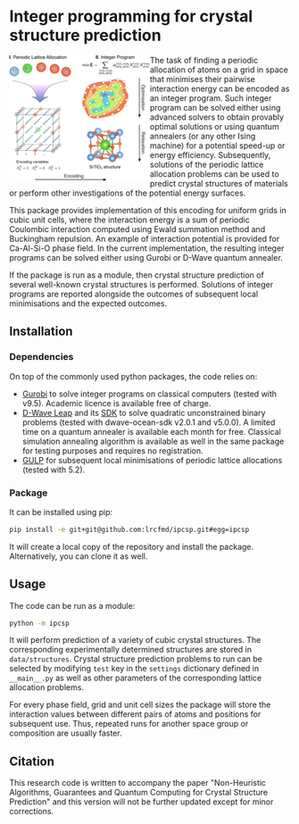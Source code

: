 # Integer programming for crystal structure prediction

<img align="left" src="fig.png"  width="50%" alt="ipcsp graphic">

The task of finding a periodic allocation of atoms on a grid in space that minimises
their pairwise interaction energy can be encoded as an integer program. Such integer program
can be solved either using advanced solvers to obtain provably optimal solutions or 
using quantum annealers (or any other Ising machine) for a potential speed-up or
energy efficiency. Subsequently, solutions of the periodic lattice allocation 
problems can be used to predict crystal structures of materials or perform other 
investigations of the potential energy surfaces.

This package provides implementation of this encoding for uniform grids in
cubic unit cells, where the interaction energy is a sum of periodic Coulombic 
interaction computed using Ewald summation method and Buckingham repulsion. 
An example of interaction potential is provided for Ca-Al-Si-O phase field.
In the current implementation, the resulting integer programs can be solved 
either using Gurobi or D-Wave quantum annealer.

If the package is run as a module, then crystal structure prediction of several well-known 
crystal structures is performed. Solutions of integer programs are reported alongside
the outcomes of subsequent local minimisations and the expected outcomes.


## Installation

### Dependencies

On top of the commonly used python packages, the code relies on:

* [Gurobi][gurobi] to solve integer programs on classical computers (tested with v9.5). Academic licence is available free of charge.
* [D-Wave Leap][leap] and its [SDK][dwave-sdk] to solve quadratic unconstrained binary problems (tested with dwave-ocean-sdk v2.0.1 and v5.0.0). A limited time on a quantum annealer is available each month for free. Classical simulation annealing algorithm is available as well in the same package for testing purposes and requires no registration.  
* [GULP][gulp] for subsequent local minimisations of periodic lattice allocations (tested with 5.2).

[gurobi]: https://www.gurobi.com/
[gulp]: http://gulp.curtin.edu.au/gulp/
[leap]: https://cloud.dwavesys.com/leap/
[dwave-sdk]: https://docs.ocean.dwavesys.com/en/stable/

### Package

It can be installed using pip:
```bash
pip install -e git+git@github.com:lrcfmd/ipcsp.git#egg=ipcsp
```

It will create a local copy of the repository and install the package.
Alternatively, you can clone it as well.

## Usage

The code can be run as a module:

```bash
python -m ipcsp
```

It will perform prediction of a variety of cubic crystal structures. 
The corresponding experimentally determined structures are stored in
`data/structures`. Crystal structure prediction problems to run can be
selected by modifying `test` key in the `settings` dictionary 
defined in `__main__.py` as well as other parameters of the corresponding
lattice allocation problems.

For every phase field, grid and unit cell sizes the package will store 
the interaction values between different pairs of atoms and positions for subsequent use. 
Thus, repeated runs for another space group or composition are usually faster. 

## Citation
This research code is written to accompany the paper "Non-Heuristic Algorithms, Guarantees and Quantum Computing for Crystal Structure Prediction" and this version will not be further updated except for minor corrections.
